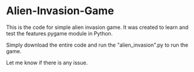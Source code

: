 # Alien-Invasion-Game
This is the code for simple alien invasion game. It was created to learn and test the features pygame module in Python. 

Simply download the entire code and run the "alien_invasion".py to run the game.

Let me know if there is any issue.
